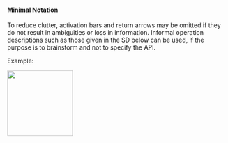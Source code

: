 <link rel="stylesheet" href="{{baseUrl}}/css/textbook.css">

<div class="website-content">

#### Minimal Notation

<div id="main">

To reduce clutter, activation bars and return arrows may be omitted if they do not result in ambiguities or loss in information. Informal operation descriptions such as those given in the SD below can be used, if the purpose is to brainstorm and not to specify the API.

<tip-box>

Example:

<img src="{{baseUrl}}/uml/minimalNotation/introduction/images/textLogic.png" height="150" />
<p/>

</tip-box>

<!-- extras ------------------------------------------------------------------------------------ -->

<panel header=":paperclip: Extras" expandable type="seamless" expanded>

  <panel header=":mortar_board: Learning Outcomes" expandable type="seamless">
    <include src="exercises.md" />
  </panel>

  <panel header=":package: Resources" expandable type="seamless">
    <include src="resources.md" />
  </panel>

  <panel header=":laughing: Humor" expandable type="seamless">
    <include src="humor.md" />
  </panel>

</panel>

</div>
</div>
